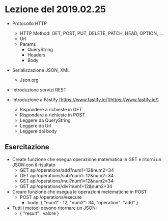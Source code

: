 # Lezione del 2019.02.25

* Protocollo HTTP
  * HTTP Method: GET, POST, PUT, DELETE, PATCH, HEAD, OPTION, ...
  * Url
  * Params
    * QueryString
    * Headers
    * Body

* Serializzazione JSON, XML
  * Json.org
* Introduzione servizi REST
* Introduzione a Fastify [https://www.fastify.io/](https://www.fastify.io/)
  * Rispondere a richieste in GET
  * Rispondere a richieste in POST
  * Leggere da QueryString
  * Leggere da Url
  * Leggere dal body


## Esercitazione

* Create funzione che esegua operazione matematica in GET e ritorni un JSON con il risultato
  * GET api/operations/add?num1=12&num2=34
  * GET api/operations/sub?num1=12&num2=34
  * GET api/operations/mul?num1=12&num2=34
  * GET api/operations/div?num1=12&num2=34
* Creare funzione che esegua le operazioni metematiche in POST
  * POST api/operations/execute
    * body: { "num1" : 12, "num2": 34, "operation": "add" }
* Tutti i metodi devono ritornare un JSON:
  * { "result" : valore }
